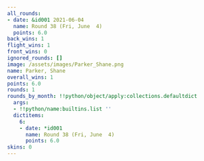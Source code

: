 ```yaml
---
all_rounds:
- date: &id001 2021-06-04
  name: Round 38 (Fri, June  4)
  points: 6.0
back_wins: 1
flight_wins: 1
front_wins: 0
ignored_rounds: []
image: /assets/images/Parker_Shane.png
name: Parker, Shane
overall_wins: 1
points: 6.0
rounds: 1
rounds_by_month: !!python/object/apply:collections.defaultdict
  args:
  - !!python/name:builtins.list ''
  dictitems:
    6:
    - date: *id001
      name: Round 38 (Fri, June  4)
      points: 6.0
skins: 0
---
```

